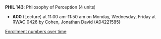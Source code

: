 **PHIL 143**: Philosophy of Perception (4 units)

- **A00** (Lecture) at 11:00 am–11:50 am on Monday, Wednesday, Friday at RWAC 0426 by Cohen, Jonathan David (A04221585)

[Enrollment numbers over time](./PHIL143.tsv)
